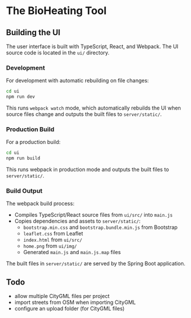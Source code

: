 # The BioHeating Tool

## Building the UI

The user interface is built with TypeScript, React, and Webpack. The UI source code is located in the `ui/` directory.

### Development

For development with automatic rebuilding on file changes:

```bash
cd ui
npm run dev
```

This runs `webpack watch` mode, which automatically rebuilds the UI when source files change and outputs the built files to `server/static/`.

### Production Build

For a production build:

```bash
cd ui
npm run build
```

This runs webpack in production mode and outputs the built files to `server/static/`.

### Build Output

The webpack build process:
- Compiles TypeScript/React source files from `ui/src/` into `main.js`
- Copies dependencies and assets to `server/static/`:
  - `bootstrap.min.css` and `bootstrap.bundle.min.js` from Bootstrap
  - `leaflet.css` from Leaflet
  - `index.html` from `ui/src/`
  - `home.png` from `ui/img/`
  - Generated `main.js` and `main.js.map` files

The built files in `server/static/` are served by the Spring Boot application.

## Todo

+ allow multiple CityGML files per project
+ import streets from OSM when importing CityGML
+ configure an upload folder (for CityGML files)
